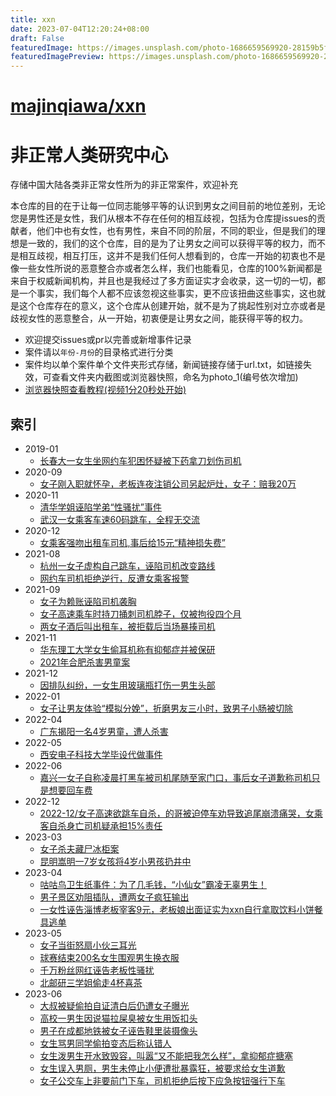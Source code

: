 ```yaml
---
title: xxn
date: 2023-07-04T12:20:24+08:00
draft: False
featuredImage: https://images.unsplash.com/photo-1686659569920-28159b5fe4f7?ixid=M3w0NjAwMjJ8MHwxfHJhbmRvbXx8fHx8fHx8fDE2ODg0NDQyMzh8&ixlib=rb-4.0.3
featuredImagePreview: https://images.unsplash.com/photo-1686659569920-28159b5fe4f7?ixid=M3w0NjAwMjJ8MHwxfHJhbmRvbXx8fHx8fHx8fDE2ODg0NDQyMzh8&ixlib=rb-4.0.3
---
```


# [majinqiawa/xxn](https://github.com/majinqiawa/xxn)

# 非正常人类研究中心
存储中国大陆各类非正常女性所为的非正常案件，欢迎补充

本仓库的目的在于让每一位同志能够平等的认识到男女之间目前的地位差别，无论您是男性还是女性，我们从根本不存在任何的相互歧视，包括为仓库提issues的贡献者，他们中也有女性，也有男性，来自不同的阶层，不同的职业，但是我们的理想是一致的，我们的这个仓库，目的是为了让男女之间可以获得平等的权力，而不是相互歧视，相互打压，这并不是我们任何人想看到的，仓库一开始的初衷也不是像一些女性所说的恶意整合亦或者怎么样，我们也能看见，仓库的100%新闻都是来自于权威新闻机构，并且也是我经过了多方面证实才会收录，这一切的一切，都是一个事实，我们每个人都不应该忽视这些事实，更不应该扭曲这些事实，这也就是这个仓库存在的意义，这个仓库从创建开始，就不是为了挑起性别对立亦或者是歧视女性的恶意整合，从一开始，初衷便是让男女之间，能获得平等的权力。
- 欢迎提交issues或pr以完善或新增事件记录  
- 案件请以`年份-月份`的目录格式进行分类
- 案件均以单个案件单个文件夹形式存储，新闻链接存储于url.txt，如链接失效，可查看文件夹内截图或浏览器快照，命名为photo_1(编号依次增加)
- [浏览器快照查看教程(视频1分20秒处开始)](https://www.bilibili.com/video/BV1jM4y1n7rg/)

## 索引

- 2019-01
  - [长春大一女生坐网约车犯困怀疑被下药拿刀划伤司机](2019-01/长春大一女生坐网约车犯困怀疑被下药拿刀划伤司机/)
- 2020-09
  - [女子刚入职就怀孕，老板连夜注销公司另起炉灶，女子：赔我20万](2020-09/女子刚入职就怀孕，老板连夜注销公司另起炉灶，女子：赔我20万)
- 2020-11
  - [清华学姐诬陷学弟“性骚扰”事件](2020-11/清华学姐诬陷学弟“性骚扰”事件/)
  - [武汉一女乘客车速60码跳车，全程无交流](2020-11/武汉一女乘客车速60码跳车，全程无交流)
- 2020-12
  - [女乘客强吻出租车司机,事后给15元“精神损失费”](2020-12/女乘客强吻出租车司机,事后给15元“精神损失费”)
- 2021-08
  - [杭州一女子虚构自己跳车，诬陷司机改变路线](2021-08/杭州一女子虚构自己跳车，诬陷司机改变路线)
  - [网约车司机拒绝逆行，反遭女乘客报警](2021-08/网约车司机拒绝逆行，反遭女乘客报警)
- 2021-09
  - [女子为赖账诬陷司机袭胸](2021-09/女子为赖账诬陷司机袭胸)
  - [女子高速乘车时持刀捅刺司机脖子，仅被拘役四个月](2021-09/女子高速乘车时持刀捅刺司机脖子，仅被拘役四个月)
  - [两女子酒后叫出租车，被拒载后当场暴揍司机](2021-09/两女子酒后叫出租车，被拒载后当场暴揍司机)
- 2021-11
  - [华东理工大学女生偷耳机称有抑郁症并被保研](2021-11/华东理工大学女生偷耳机称有抑郁症并被保研/)
  - [2021年合肥杀害男童案](2021-11/2021年合肥杀害男童案)
- 2021-12
  - [因排队纠纷，一女生用玻璃瓶打伤一男生头部](2021-12/因排队纠纷，一女生用玻璃瓶打伤一男生头部)
- 2022-01
  - [女子让男友体验“模拟分娩”，折磨男友三小时，致男子小肠被切除](2022-01/女子让男友体验“模拟分娩”，折磨男友三小时，致男子小肠被切除)
- 2022-04
  - [广东揭阳一名4岁男童，遭人杀害](2022-04/广东揭阳一名4岁男童，遭人杀害/)
- 2022-05
  - [西安电子科技大学毕设代做事件](2022-05/西安电子科技大学毕设代做事件)
- 2022-06
  - [嘉兴一女子自称凌晨打黑车被司机尾随至家门口，事后女子道歉称司机只是想要回车费](2022-06/嘉兴一女子自称凌晨打黑车被司机尾随至家门口，事后女子道歉称司机只是想要回车费)
- 2022-12
  - [2022-12/女子高速欲跳车自杀，的哥被迫停车劝导致追尾崩溃痛哭，女乘客自杀身亡司机疑承担15%责任](2022-12/女子高速欲跳车自杀，的哥被迫停车劝导致追尾崩溃痛哭，女乘客自杀身亡司机疑承担15%责任)
- 2023-03
  - [女子杀夫藏尸冰柜案](2023-03/女子杀夫藏尸冰柜案/)
  - [昆明嵩明一7岁女孩将4岁小男孩扔井中](2023-03/昆明嵩明一7岁女孩将4岁小男孩扔井中/)
- 2023-04
  - [咕咕鸟卫生纸事件：为了几毛钱，“小仙女”霸凌无辜男生！](2023-04/咕咕鸟卫生纸事件：为了几毛钱，“小仙女”霸凌无辜男生！/)
  - [男子景区劝阻插队，遭两女子疯狂输出](2023-04/男子景区劝阻插队，遭两女子疯狂输出/)
  - [一女性诬告淄博老板宰客9元，老板娘出面证实为xxn自行拿取饮料小饼餐具逃单](2023-04/一女性诬告淄博老板宰客9元，老板娘出面证实为xxn自行拿取饮料小饼餐具逃单)
- 2023-05
  - [女子当街怒扇小伙三耳光](2023-05/%E5%A5%B3%E5%AD%90%E5%BD%93%E8%A1%97%E6%80%92%E6%89%87%E5%B0%8F%E4%BC%99%E4%B8%89%E8%80%B3%E5%85%89/)
  - [球赛结束200名女生围观男生换衣服](2023-05/%E7%90%83%E8%B5%9B%E7%BB%93%E6%9D%9F200%E5%90%8D%E5%A5%B3%E7%94%9F%E5%9B%B4%E8%A7%82%E7%94%B7%E7%94%9F%E6%8D%A2%E8%A1%A3%E6%9C%8D/)
  - [千万粉丝网红诬告老板性骚扰](2023-05/千万粉丝网红诬告老板性骚扰/)
  - [北邮研三学姐偷走4杯喜茶](2023-05/北邮研三学姐偷走4杯喜茶)
- 2023-06
  - [大叔被疑偷拍自证清白后仍遭女子曝光](2023-06/%E5%A4%A7%E5%8F%94%E8%A2%AB%E7%96%91%E5%81%B7%E6%8B%8D%E8%87%AA%E8%AF%81%E6%B8%85%E7%99%BD%E5%90%8E%E4%BB%8D%E9%81%AD%E5%A5%B3%E5%AD%90%E6%9B%9D%E5%85%89/)
  - [高校一男生因说猫拉屎臭被女生用饭扣头](2023-06/%E9%AB%98%E6%A0%A1%E4%B8%80%E7%94%B7%E7%94%9F%E5%9B%A0%E8%AF%B4%E7%8C%AB%E6%8B%89%E5%B1%8E%E8%87%AD%E8%A2%AB%E5%90%8C%E6%A0%A1%E5%A5%B3%E7%94%9F%E7%94%A8%E9%A5%AD%E6%89%A3%E5%A4%B4/)
  - [男子在成都地铁被女子诬告鞋里装摄像头](2023-06/%E7%94%B7%E5%AD%90%E5%9C%A8%E6%88%90%E9%83%BD%E5%9C%B0%E9%93%81%E8%A2%AB%E5%A5%B3%E5%AD%90%E8%AF%AC%E5%91%8A%E9%9E%8B%E9%87%8C%E8%A3%85%E6%91%84%E5%83%8F%E5%A4%B4/)
  - [女生骂男同学偷拍变态后称认错人](2023-06/%E5%A5%B3%E7%94%9F%E9%AA%82%E7%94%B7%E5%90%8C%E5%AD%A6%E5%81%B7%E6%8B%8D%E5%8F%98%E6%80%81%E5%90%8E%E7%A7%B0%E8%AE%A4%E9%94%99%E4%BA%BA/)
  - [女生泼男生开水致毁容，叫嚣“又不能把我怎么样”，拿抑郁症搪塞](2023-06/%E5%A5%B3%E7%94%9F%E6%B3%BC%E7%94%B7%E7%94%9F%E5%BC%80%E6%B0%B4%E8%87%B4%E6%AF%81%E5%AE%B9%EF%BC%8C%E5%8F%AB%E5%9A%A3%E2%80%9C%E5%8F%88%E4%B8%8D%E8%83%BD%E6%8A%8A%E6%88%91%E6%80%8E%E4%B9%88%E6%A0%B7%E2%80%9D%EF%BC%8C%E6%8B%BF%E6%8A%91%E9%83%81%E7%97%87%E6%90%AA%E5%A1%9E/)
  - [女生误入男厕，男生未停止小便遭批暴露狂，被要求给女生道歉](2023-06/女生误入男厕，男生未停止小便遭批暴露狂，被要求给女生道歉/)
  - [女子公交车上非要前门下车，司机拒绝后按下应急按钮强行下车](2023-06/女子公交车上非要前门下车，司机拒绝后按下应急按钮强行下车)
